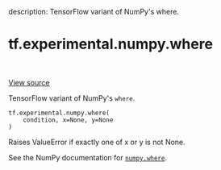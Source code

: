 description: TensorFlow variant of NumPy's where.

<div itemscope itemtype="http://developers.google.com/ReferenceObject">
<meta itemprop="name" content="tf.experimental.numpy.where" />
<meta itemprop="path" content="Stable" />
</div>

# tf.experimental.numpy.where

<!-- Insert buttons and diff -->

<table class="tfo-notebook-buttons tfo-api nocontent" align="left">

</table>

<a target="_blank" class="external" href="/code/stable/tensorflow/python/ops/numpy_ops/np_array_ops.py">View source</a>



TensorFlow variant of NumPy's `where`.

<pre class="devsite-click-to-copy prettyprint lang-py tfo-signature-link">
<code>tf.experimental.numpy.where(
    condition, x=None, y=None
)
</code></pre>



<!-- Placeholder for "Used in" -->

Raises ValueError if exactly one of x or y is not None.

See the NumPy documentation for [`numpy.where`](https://numpy.org/doc/1.16/reference/generated/numpy.where.html).